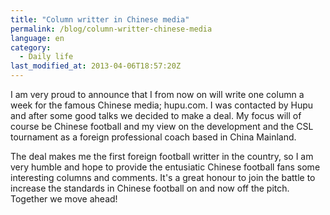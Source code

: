 ```yaml
---
title: "Column writter in Chinese media"
permalink: /blog/column-writter-chinese-media
language: en
category:
  - Daily life
last_modified_at: 2013-04-06T18:57:20Z
---
```


I am very proud to announce that I from now on will write one column a week for the famous Chinese media; hupu.com. I was contacted by Hupu and after some good talks we decided to make a deal. My focus will of course be Chinese football and my view on the development and the CSL tournament as a foreign professional coach based in China Mainland.



The deal makes me the first foreign football writter in the country, so I am very humble and hope to provide the entusiatic Chinese football fans some interesting columns and comments. It's a great honour to join the battle to increase the standards in Chinese football on and now off the pitch. Together we move ahead!
